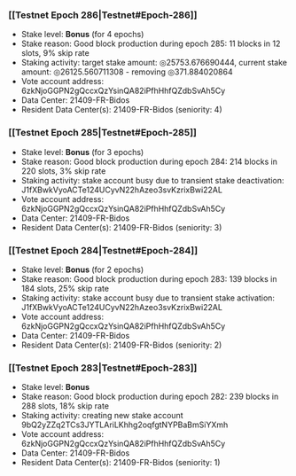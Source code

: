 ### [[Testnet Epoch 286|Testnet#Epoch-286]]
* Stake level: **Bonus** (for 4 epochs)
* Stake reason: Good block production during epoch 285: 11 blocks in 12 slots, 9% skip rate
* Staking activity: target stake amount: ◎25753.676690444, current stake amount: ◎26125.560711308 - removing ◎371.884020864
* Vote account address: 6zkNjoGGPN2gQccxQzYsinQA82iPfhHhfQZdbSvAh5Cy
* Data Center: 21409-FR-Bidos
* Resident Data Center(s): 21409-FR-Bidos (seniority: 4)
### [[Testnet Epoch 285|Testnet#Epoch-285]]
* Stake level: **Bonus** (for 3 epochs)
* Stake reason: Good block production during epoch 284: 214 blocks in 220 slots, 3% skip rate
* Staking activity: stake account busy due to transient stake deactivation: J1fXBwkVyoACTe124UCyvN22hAzeo3svKzrixBwi22AL
* Vote account address: 6zkNjoGGPN2gQccxQzYsinQA82iPfhHhfQZdbSvAh5Cy
* Data Center: 21409-FR-Bidos
* Resident Data Center(s): 21409-FR-Bidos (seniority: 3)
### [[Testnet Epoch 284|Testnet#Epoch-284]]
* Stake level: **Bonus** (for 2 epochs)
* Stake reason: Good block production during epoch 283: 139 blocks in 184 slots, 25% skip rate
* Staking activity: stake account busy due to transient stake activation: J1fXBwkVyoACTe124UCyvN22hAzeo3svKzrixBwi22AL
* Vote account address: 6zkNjoGGPN2gQccxQzYsinQA82iPfhHhfQZdbSvAh5Cy
* Data Center: 21409-FR-Bidos
* Resident Data Center(s): 21409-FR-Bidos (seniority: 2)
### [[Testnet Epoch 283|Testnet#Epoch-283]]
* Stake level: **Bonus**
* Stake reason: Good block production during epoch 282: 239 blocks in 288 slots, 18% skip rate
* Staking activity: creating new stake account 9bQ2yZZq2TCs3JYTLAriLKhhg2oqfgtNYPBaBmSiYXmh
* Vote account address: 6zkNjoGGPN2gQccxQzYsinQA82iPfhHhfQZdbSvAh5Cy
* Data Center: 21409-FR-Bidos
* Resident Data Center(s): 21409-FR-Bidos (seniority: 1)